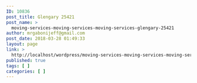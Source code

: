 ```yaml
---
ID: 10836
post_title: Glengary 25421
post_name: >
  moving-services-moving-services-moving-services-glengary-25421
author: mrgabonijeff@gmail.com
post_date: 2018-03-28 01:49:33
layout: page
link: >
  http://localhost/wordpress/moving-services-moving-services-moving-services-glengary-25421/
published: true
tags: [ ]
categories: [ ]
---
```

